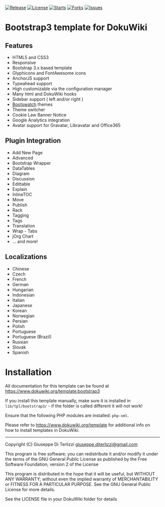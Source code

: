 [![Release](https://img.shields.io/github/release/giterlizzi/dokuwiki-template-bootstrap3.svg)](https://github.com/giterlizzi/dokuwiki-template-bootstrap3/releases) [![License](https://img.shields.io/github/license/giterlizzi/dokuwiki-template-bootstrap3.svg)](https://github.com/giterlizzi/dokuwiki-template-bootstrap3) [![Starts](https://img.shields.io/github/stars/giterlizzi/dokuwiki-template-bootstrap3.svg)](https://github.com/giterlizzi/dokuwiki-template-bootstrap3) [![Forks](https://img.shields.io/github/forks/giterlizzi/dokuwiki-template-bootstrap3.svg)](https://github.com/giterlizzi/dokuwiki-template-bootstrap3) [![Issues](https://img.shields.io/github/issues/giterlizzi/dokuwiki-template-bootstrap3.svg)](https://github.com/giterlizzi/dokuwiki-template-bootstrap3/issues)

# Bootstrap3 template for DokuWiki

## Features

  * HTML5 and CSS3
  * Responsive
  * Bootstrap 3.x based template
  * Glyphicons and FontAwesome icons
  * AnchorJS support
  * Typeahead support
  * High customizable via the configuration manager
  * Many html and DokuWiki hooks
  * Sidebar support ( left and/or right )
  * [Bootswatch](https://bootswatch.com) themes
  * Theme switcher
  * Cookie Law Banner Notice
  * Google Analytics integration
  * Avatar support for Gravatar, Libravatar and Office365

## Plugin Integration

  * Add New Page
  * Advanced
  * Bootstrap Wrapper
  * DataTables
  * Diagram
  * Discussion
  * Edittable
  * Explain
  * InlineTOC
  * Move
  * Publish
  * Rack
  * Tagging
  * Tags
  * Translation
  * Wrap - Tabs
  * jOrg Chart
  * ... and more!

## Localizations

  * Chinese
  * Czech
  * French
  * German
  * Hungarian
  * Indonesian
  * Italian
  * Japanese
  * Korean
  * Norwegian
  * Persian
  * Polish
  * Portuguese
  * Portuguese (Brazil)
  * Russian
  * Slovak
  * Spanish

# Installation

All documentation for this template can be found at
https://www.dokuwiki.org/template:bootstrap3

If you install this template manually, make sure it is installed in
`lib/tpl/bootstrap3/` - if the folder is called different it
will not work!

Ensure that the following PHP modules are installed: `php-xml`.

Please refer to https://www.dokuwiki.org/template for additional info
on how to install templates in DokuWiki.


----
Copyright (C) Giuseppe Di Terlizzi <giuseppe.diterlizzi@gmail.com>

This program is free software; you can redistribute it and/or modify
it under the terms of the GNU General Public License as published by
the Free Software Foundation; version 2 of the License

This program is distributed in the hope that it will be useful,
but WITHOUT ANY WARRANTY; without even the implied warranty of
MERCHANTABILITY or FITNESS FOR A PARTICULAR PURPOSE.  See the
GNU General Public License for more details.

See the LICENSE file in your DokuWiki folder for details
